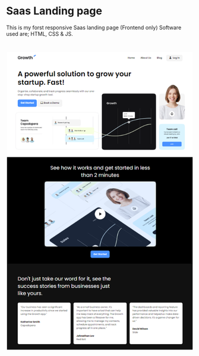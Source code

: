# Saas Landing page
This is my forst responsive Saas landing page (Frontend only)
Software used are; HTML, CSS & JS.

<img src="images/screen.png" width="500" style="display:block;margin: 40px auto">